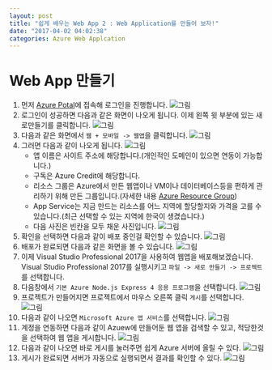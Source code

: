 ```yaml
---
layout: post
title: "쉽게 배우는 Web App 2 : Web Application를 만들어 보자!"
date: "2017-04-02 04:02:38"
categories: Azure Web Applcation
---
```


# Web App 만들기
1. 먼저 [Azure Potal](https://portal.azure.com)에 접속해 로그인을 진행합니다.
![그림](https://azureforbeginner.blob.core.windows.net/images/login.png)
2. 로그인이 성공하면 다음과 같은 화면이 나오게 됩니다. 이제 왼쪽 윗 부분에 있는 새로만들기를 클릭합니다.
![그림](https://azureforbeginner.blob.core.windows.net/images/login_success.png)
3. 다음과 같은 화면에서 `웹 + 모바일 -> 웹앱`을 클릭합니다.
![그림](https://azureforbeginner.blob.core.windows.net/images/webapp_menu.png)
4. 그러면 다음과 같이 나오게 됩니다.
![그림](https://azureforbeginner.blob.core.windows.net/images/create_webapp.png)
	* 앱 이름은 사이트 주소에 해당합니다.(개인적인 도메인이 있으면 연동이 가능합니다.)
	* 구독은 Azure Credit에 해당합니다.
	* 리소스 그룹은 Azure에서 만든 웹앱이나 VM이나 데이터베이스등을 편하게 관리하기 위해 만든 그룹입니다.(자세한 내용 [Azure Resource Group](https://docs.microsoft.com/ko-kr/azure/azure-resource-manager/resource-group-overview))
	* App Service는 지금 만드는 리소스를 어느 지역에 할당할지와 가격을 고를 수 있습니다.(최근 선택할 수 있는 지역에 한국이 생겼습니다.)
	* 다음 사진은 빈칸을 모두 채운 사진입니다.
![그림](https://azureforbeginner.blob.core.windows.net/images/create_webapp_success.png)
5. 확인을 선택하면 다음과 같이 배포 중인걸 확인할 수 있습니다.
![그림](https://azureforbeginner.blob.core.windows.net/images/webapp_creating.png)
6. 배포가 완료되면 다음과 같은 화면을 볼 수 있습니다.
![그림](https://azureforbeginner.blob.core.windows.net/images/webapp_success.png)
7. 이제 Visual Studio Professional 2017을 사용하여 웹앱을 배포해보겠습니다. Visual Studio Professional 2017를 실행시키고 `파일 -> 새로 만들기 -> 프로젝트`를 선택합니다.
8. 다음창에서 `기본 Azure Node.js Express 4 응용 프로그램`을 선택합니다.
![그림](https://azureforbeginner.blob.core.windows.net/images/create_project.PNG)
9. 프로젝트가 만들어지면 프로젝트에서 마우스 오른쪽 클릭 `게시`를 선택합니다.
![그림](https://azureforbeginner.blob.core.windows.net/images/webapp_publish.png)
10. 다음과 같이 나오면 `Microsoft Azure 앱 서비스`를 선택합니다.
![그림](https://azureforbeginner.blob.core.windows.net/images/publish_option.PNG)
11. 계정을 연동하면 다음과 같이 Azuew에 만들어둔 웹 앱을 검색할 수 있고, 적당한것을 선택하여 웹 앱을 게시합니다.
![그림](https://azureforbeginner.blob.core.windows.net/images/webapp_account.PNG)
12. 다음과 같이 나오면 바로 게시를 눌러주면 쉽게 Azure 서버에 올릴 수 있다.
![그림](https://azureforbeginner.blob.core.windows.net/images/webapp_complate.PNG)
13. 게시가 완료되면 서버가 자동으로 실행되면서 결과를 확인할 수 있다.
![그림](https://azureforbeginner.blob.core.windows.net/images/webapp.png)